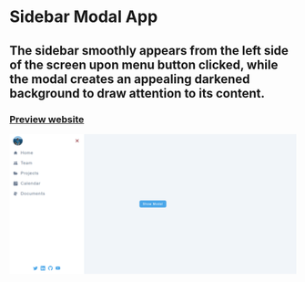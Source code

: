 # Sidebar Modal App

## The sidebar smoothly appears from the left side of the screen upon menu button clicked, while the modal creates an appealing darkened background to draw attention to its content. 

### [Preview website](https://milyazkamil.github.io/Sidebar-Modal-App/) 
![](./src/assets/images/readme-image.png)
